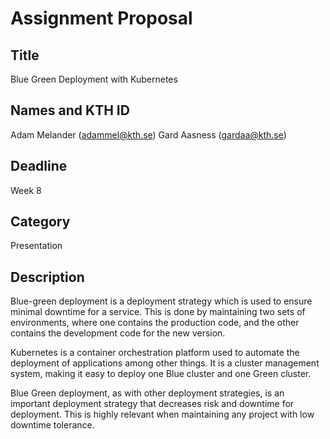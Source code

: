 # Assignment Proposal

## Title
Blue Green Deployment with Kubernetes

## Names and KTH ID
Adam Melander (adammel@kth.se)
Gard Aasness (gardaa@kth.se)

## Deadline
Week 8

## Category
Presentation

## Description

Blue-green deployment is a deployment strategy which is used to ensure minimal downtime for a service. This is done by maintaining two sets of environments, where one contains the production code, and the other contains the development code for the new version. 

Kubernetes is a container orchestration platform used to automate the deployment of applications among other things. It is a cluster management system, making it easy to deploy one Blue cluster and one Green cluster.

Blue Green deployment, as with other deployment strategies, is an important deployment strategy that decreases risk and downtime for deployment. This is highly relevant when maintaining any project with low downtime tolerance.

